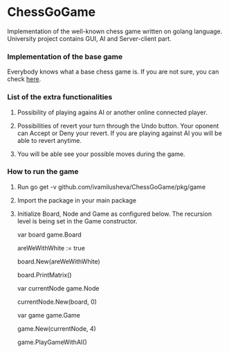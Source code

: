 # ChessGoGame
Implementation of the well-known chess game written on golang language. University project contains GUI, AI and Server-client part.

### Implementation of the base game

Everybody knows what a base chess game is. If you are not sure, you can check [here](https://en.wikipedia.org/wiki/Chess).

### List of the extra functionalities

1. Possibility of playing agains AI or another online connected player.

2. Possibilities of revert your turn through the Undo button. Your oponent can Accept or Deny your revert. If you are playing against AI you will be able to revert anytime.

3. You will be able see your possible moves during the game.

### How to run the game

1. Run go get -v github.com/ivamilusheva/ChessGoGame/pkg/game

2. Import the package in your main package

3. Initialize Board, Node and Game as configured below. The recursion level is being set in the Game constructor.

	var board game.Board
	
	areWeWithWhite := true
	
	board.New(areWeWithWhite)
	
	board.PrintMatrix()
	
	var currentNode game.Node
	
	currentNode.New(board, 0)
	
	var game game.Game
	
	game.New(currentNode, 4)
	
	game.PlayGameWithAI()

